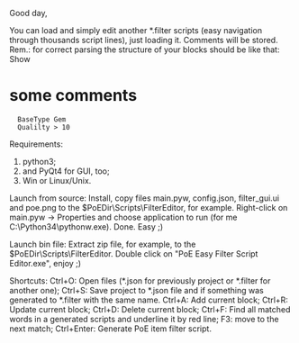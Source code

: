 Good day,

You can load and simply edit another *.filter scripts
(easy navigation through thousands script lines), just loading it.
Comments will be stored.
Rem.: for correct parsing the structure of your blocks should be like that:
  Show
  # some comments
      BaseType Gem
      Qualilty > 10

Requirements:
1) python3;
2) and PyQt4 for GUI, too;
3) Win or Linux/Unix.

Launch from source:
Install, copy files main.pyw, config.json, filter_gui.ui and poe.png to
the $PoEDir\Scripts\FilterEditor, for example.
Right-click on main.pyw -> Properties and choose application to run (for me C:\Python34\pythonw.exe).
Done. Easy ;)

Launch bin file:
Extract zip file, for example, to the $PoEDir\Scripts\FilterEditor.
Double click on "PoE Easy Filter Script Editor.exe", enjoy ;)

Shortcuts:
Ctrl+O: Open files (*.json for previously project or *.filter for another one);
Ctrl+S: Save project to *.json file and if something was generated to *.filter with the same name.
Ctrl+A: Add current block;
Ctrl+R: Update current block;
Ctrl+D: Delete current block;
Ctrl+F: Find all matched words in a generated scripts and underline it by red line;
F3: move to the next match;
Ctrl+Enter: Generate PoE item filter script.
